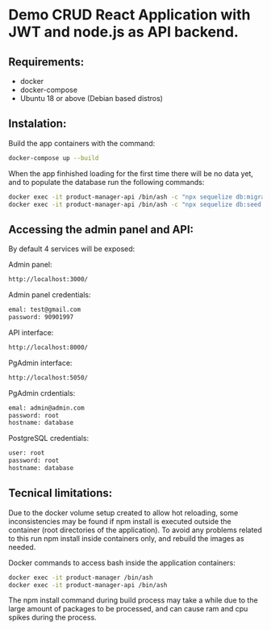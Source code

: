 # Demo CRUD React Application with JWT and node.js as API backend.


## Requirements:
- docker
- docker-compose
- Ubuntu 18 or above (Debian based distros)

## Instalation:
Build the app containers with the command:
```sh
docker-compose up --build
```
When the app finhished loading for the first time there will be no data yet, and to populate the database run the following commands:
```sh
docker exec -it product-manager-api /bin/ash -c "npx sequelize db:migrate"
docker exec -it product-manager-api /bin/ash -c "npx sequelize db:seed:all"
```
## Accessing the admin panel and API:
By default 4 services will be exposed:

Admin panel:
```sh
http://localhost:3000/
```
Admin panel credentials:
```sh
emal: test@gmail.com
password: 90901997
```

API interface:
```sh
http://localhost:8000/
```

PgAdmin interface:
```sh
http://localhost:5050/
```
PgAdmin crdentials:
```sh
emal: admin@admin.com
password: root
hostname: database
```

PostgreSQL credentials:
```sh
user: root
password: root
hostname: database
```

## Tecnical limitations:
Due to the docker volume setup created to allow hot reloading, some inconsistencies may be found if npm install is executed outside the container (root directories of the application).
To avoid any problems related to this run npm install inside containers only, and rebuild the images as needed.

Docker commands to access bash inside the application containers:
```sh
docker exec -it product-manager /bin/ash
docker exec -it product-manager-api /bin/ash
```

The npm install command during build process may take a while due to the large amount of packages to be processed, and can cause ram and cpu spikes during the process.
